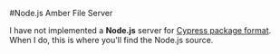 #Node.js Amber File Server

I have not implemented a **Node.js** server for [Cypress package
format][1]. When I do, this is where you'll find the Node.js source.

[1]: https://github.com/CampSmalltalk/Cypress
